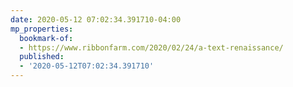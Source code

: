 ```yaml
---
date: 2020-05-12 07:02:34.391710-04:00
mp_properties:
  bookmark-of:
  - https://www.ribbonfarm.com/2020/02/24/a-text-renaissance/
  published:
  - '2020-05-12T07:02:34.391710'
---
```


